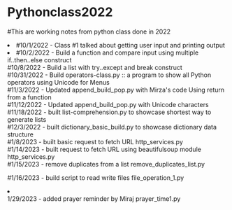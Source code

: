 # Pythonclass2022

<head1>#This are working notes from python class done in 2022</head1>
<li>#10/1/2022 - Class #1 talked about getting user input and printing output</li>
<li>#10/2/2022 - Build a function and compare input using multiple if..then..else construct</li>
<div>#10/8/2022 - Build a list with try..except and break construct</div>
<div>#10/31/2022 - Build operators-class.py :: a program to show all Python operators using Unicode for Menus</div>
<div>#11/3/2022 - Updated append_build_pop.py with Mirza's code Using return from a function</div>
<div>#11/12/2022 - Updated append_build_pop.py with Unicode characters</div>
<div>#11/18/2022 - built list-comprehension.py to showcase shortest way to generate lists</div>
<div>#12/3/2022 - built dictionary_basic_build.py to showcase dictionary data structure</div>
<div>#1/8/2023 - built basic request to fetch URL http_services.py</div>
<div>#1/14/2023 - built request to fetch URL using beautifulsoup module http_services.py</div>
<div>#1/15/2023 - remove duplicates from a list remove_duplicates_list.py</div>
<div><p>#1/16/2023 - build script to read write files file_operation_1.py</p></div>
<li><br>1/29/2023 - added prayer reminder by Miraj prayer_time1.py</br></li>

